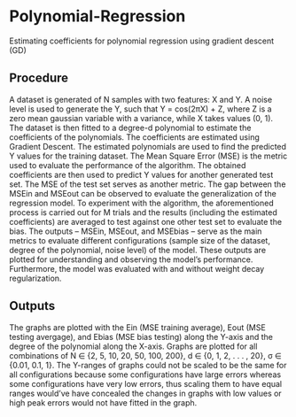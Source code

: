 # Polynomial-Regression
Estimating coefficients for polynomial regression using gradient descent (GD)

## Procedure
A dataset is generated of N samples with two features: X and Y. A noise level is used to generate the Y, such that Y = cos(2πX) + Z, where Z is a zero mean gaussian variable with a variance, while X takes values (0, 1). The dataset is then fitted to a degree-d polynomial to estimate the coefficients of the polynomials. The coefficients are estimated using Gradient Descent. The estimated polynomials are used to find the predicted Y values for the training dataset. The Mean Square Error (MSE) is the metric used to evaluate the performance of the algorithm. The obtained coefficients are then used to predict Y values for another generated test set. The MSE of the test set serves as another metric. The gap between the MSEin and MSEout can be observed to evaluate the generalization of the regression model. To experiment with the algorithm, the aforementioned process is carried out for M trials and the results (including the estimated coefficients) are averaged to test against one other test set to evaluate the bias. The outputs – MSEin, MSEout, and MSEbias – serve as the main metrics to evaluate different configurations (sample size of the dataset, degree of the polynomial, noise level) of the model. These outputs are plotted for understanding and observing the model’s performance. Furthermore, the model was evaluated with and without weight decay regularization.

## Outputs
The graphs are plotted with the Ein (MSE training average), Eout (MSE testing avergage), and Ebias (MSE bias testing) along the Y-axis and the degree of the polynomial along the X-axis. Graphs are plotted for all combinations of N ∈ {2, 5, 10, 20, 50, 100, 200}, d ∈ {0, 1, 2, . . . , 20}, σ ∈ {0.01, 0.1, 1}. The Y-ranges of graphs could not be scaled to be the same for all configurations because some configurations have large errors whereas some configurations have very low errors, thus scaling them to have equal ranges would’ve have concealed the changes in graphs with low values or high peak errors would not have fitted in the graph.

